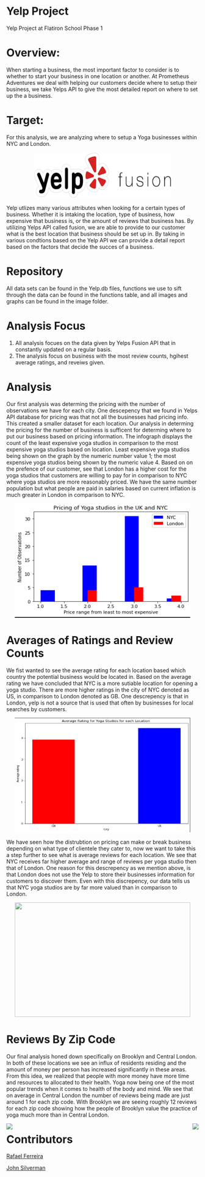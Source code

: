 # Yelp Project
Yelp Project at  Flatiron School Phase 1 

Overview:
======
When starting a business, the most important factor to consider is to whether to start your business in one location or another. At Prometheus Adventures we deal with helping our customers decide where to setup their business, we take Yelps API to give the most detailed report on where to set up the a business.

# Target: 
For this analysis, we are analyzing where to setup a Yoga businesses within NYC and London.
<p align="center">
 <img width="360" height="120" src=images/download-1.png>
 </p>

Yelp utlizes many various attributes when looking for a certain types of business. Whether it is intaking the location, type of business, how expensive that business is, or the amount of reviews that business has. By utilizing Yelps API called fusion, we are able to provide to our customer what is the best location that business should be set up in. By taking in various condtions based on the Yelp API we can provide a detail report based on the factors that decide the succes of a business.

# Repository
All data sets can be found in the Yelp.db files, functions we use to sift through the data can be found in the functions table, and all images and graphs can be found in the image folder. 

# Analysis Focus
1. All analysis focues on the data given by Yelps Fusion API that in constantly updated on a regular basis.
2. The analysis focus on business with the most review counts, hgihest average ratings, and reveiws given. 

# Analysis 
Our first analysis was determing the pricing with the number of observations we have for each city. One descepency that we found in Yelps API database for pricing was that not all the businesses had pricing info. This created a smaller dataset for each location. Our analysis in determing the pricing for the number of business is sufficent for determing where to put our business based on pricing information. The infograph displays the count of the least expensive yoga studios in comparison to the most expensive yoga studios based on location. Least expensive yoga studios being shown on the graph by the numeric number value 1; the most expensive yoga studios being shown by the numeric value 4. Based on on the prefence of our customer, see that London has a higher cost for the yoga studios that customers are willing to pay for in comparison to NYC where yoga studios are more reasonably priced. We have the same number population but what people are paid in salaries based on current inflation is much greater in London in comparison to NYC.

<p align="center">
  <img width="460" height="300" src=images/Pricing_Yoga_Location.png>
</p>

# Averages of Ratings and Review Counts

We fist wanted to see the average rating for each location based which country the potential business would be located in. Based on the average rating we have concluded that NYC is a more sutiable location for opening a yoga studio. There are more higher ratings in the city of NYC denoted as US, in comparison to London denoted as GB. One descrepency is that in London, yelp is not a source that is used that often by businesses for local searches by customers. 

<p align="center">
  <img width="460" height="300" src=images/Average_Rating_Location.png>
</p>

We have seen how the distrubtion on pricing can make or break business depending on what type of clientele they cater to, now we want to take this a step further to see what is average reviews for each location. We see that NYC receives far higher average and range of reviews per yoga studio then that of London. One reason for this descrepency as we mention above, is that London does not use the Yelp to store their businesses information for customers to discover them. Even with this discrepency, our data tells us that NYC yoga studios are by far more valued than in comparison to London. 

<p align="center">
  <img width="460" height="300" src=images/Average_Reviews_locations.png.png>
</p>

# Reviews By Zip Code

Our final analysis honed down specifically on Brooklyn and Central London. In both of these locations we see an influx of residents residing and the amount of money per person has increased significantly in these areas. From this idea, we realized that people with more money have more time and resources to allocated to their health. Yoga now being one of the most popular trends when it comes to health of the body and mind. We see that on average in Central London the number of reviews being made are just around 1 for each zip code. With Brooklyn we are seeing roughly 12 reviews for each zip code showing how the people of Brooklyn value the practice of yoga much more than in Central London. 

<img style="float: left;" src="Image/Reviews_in_Brooklyn_of_Yoga_Studios.png"> 

<img style="float: right;" src="Image/Reviews_in_London_of_Yoga_Studios.png"> 

# Contributors 

[Rafael Ferreira](https://github.com/Astroraf)

[John Silverman](https://github.com/silvermanjonathan) 
